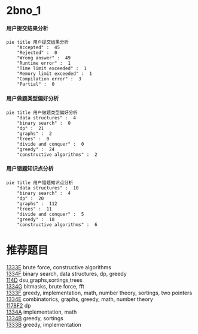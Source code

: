 # 2bno_1

<!-- tabs:start -->



#### **用户提交结果分析**

```mermaid
pie title 用户提交结果分析
    "Accepted" :  45
    "Rejected" :  0
    "Wrong answer" :  49
    "Runtime error" :  1
    "Time limit exceeded" :  1
    "Memory limit exceeded" :  1
    "Compilation error" :  3
    "Partial" :  0
```

#### **用户做题类型偏好分析**

```mermaid
pie title 用户做题类型偏好分析
    "data structures" :  4
    "binary search" :  0
    "dp" :  21
    "graphs" :  2
    "trees" :  0
    "divide and conquer" :  0
    "greedy" :  24
    "constructive algorithms" :  2
```
#### **用户错题知识点分析**

```mermaid
pie title 用户错题知识点分析
    "data structures" :  10
    "binary search" :  4
    "dp" :  20
    "graphs" :  112
    "trees" :  11
    "divide and conquer" :  5
    "greedy" :  18
    "constructive algorithms" :  6
```



<!-- tabs:end -->
# 推荐题目
[1333E](https://codeforces.com/contest/1333/problem/E)		brute force,
                        constructive algorithms		  
[1334F](https://codeforces.com/contest/1334/problem/F)		binary search,
                        data structures,
                        dp,
                        greedy		  
[114D](https://codeforces.com/contest/114/problem/D)		dsu,graphs,sortings,trees		  
[1334G](https://codeforces.com/contest/1334/problem/G)		bitmasks,
                        brute force,
                        fft		  
[1333F](https://codeforces.com/contest/1333/problem/F)		greedy,
                        implementation,
                        math,
                        number theory,
                        sortings,
                        two pointers		  
[1334E](https://codeforces.com/contest/1334/problem/E)		combinatorics,
                        graphs,
                        greedy,
                        math,
                        number theory		  
[1178F2](https://codeforces.com/contest/1178F/problem/2)		dp		  
[1334A](https://codeforces.com/contest/1334/problem/A)		implementation,
                        math		  
[1334B](https://codeforces.com/contest/1334/problem/B)		greedy,
                        sortings		  
[1333B](https://codeforces.com/contest/1333/problem/B)		greedy,
                        implementation		  
